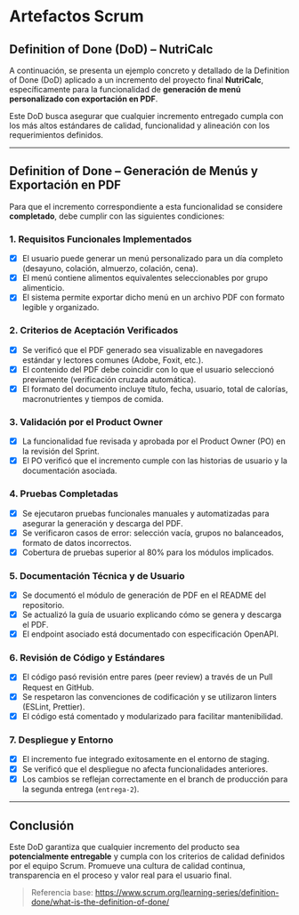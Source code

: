 # Artefactos Scrum

## Definition of Done (DoD) – NutriCalc

A continuación, se presenta un ejemplo concreto y detallado de la Definition of Done (DoD) aplicado a un incremento del proyecto final **NutriCalc**, específicamente para la funcionalidad de **generación de menú personalizado con exportación en PDF**.

Este DoD busca asegurar que cualquier incremento entregado cumpla con los más altos estándares de calidad, funcionalidad y alineación con los requerimientos definidos.

---

## Definition of Done – Generación de Menús y Exportación en PDF

Para que el incremento correspondiente a esta funcionalidad se considere **completado**, debe cumplir con las siguientes condiciones:

### 1. **Requisitos Funcionales Implementados**
- [x] El usuario puede generar un menú personalizado para un día completo (desayuno, colación, almuerzo, colación, cena).
- [x] El menú contiene alimentos equivalentes seleccionables por grupo alimenticio.
- [x] El sistema permite exportar dicho menú en un archivo PDF con formato legible y organizado.

### 2. **Criterios de Aceptación Verificados**
- [x] Se verificó que el PDF generado sea visualizable en navegadores estándar y lectores comunes (Adobe, Foxit, etc.).
- [x] El contenido del PDF debe coincidir con lo que el usuario seleccionó previamente (verificación cruzada automática).
- [x] El formato del documento incluye título, fecha, usuario, total de calorías, macronutrientes y tiempos de comida.

### 3. **Validación por el Product Owner**
- [x] La funcionalidad fue revisada y aprobada por el Product Owner (PO) en la revisión del Sprint.
- [x] El PO verificó que el incremento cumple con las historias de usuario y la documentación asociada.

### 4. **Pruebas Completadas**
- [x] Se ejecutaron pruebas funcionales manuales y automatizadas para asegurar la generación y descarga del PDF.
- [x] Se verificaron casos de error: selección vacía, grupos no balanceados, formato de datos incorrectos.
- [x] Cobertura de pruebas superior al 80% para los módulos implicados.

### 5. **Documentación Técnica y de Usuario**
- [x] Se documentó el módulo de generación de PDF en el README del repositorio.
- [x] Se actualizó la guía de usuario explicando cómo se genera y descarga el PDF.
- [x] El endpoint asociado está documentado con especificación OpenAPI.

### 6. **Revisión de Código y Estándares**
- [x] El código pasó revisión entre pares (peer review) a través de un Pull Request en GitHub.
- [x] Se respetaron las convenciones de codificación y se utilizaron linters (ESLint, Prettier).
- [x] El código está comentado y modularizado para facilitar mantenibilidad.

### 7. **Despliegue y Entorno**
- [x] El incremento fue integrado exitosamente en el entorno de staging.
- [x] Se verificó que el despliegue no afecta funcionalidades anteriores.
- [x] Los cambios se reflejan correctamente en el branch de producción para la segunda entrega (`entrega-2`).

---

## Conclusión

Este DoD garantiza que cualquier incremento del producto sea **potencialmente entregable** y cumpla con los criterios de calidad definidos por el equipo Scrum. Promueve una cultura de calidad continua, transparencia en el proceso y valor real para el usuario final.

> Referencia base: https://www.scrum.org/learning-series/definition-done/what-is-the-definition-of-done/
